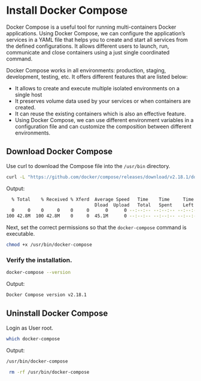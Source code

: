 # Install Docker Compose

Docker Compose is a useful tool for running multi-containers Docker applications. Using Docker Compose, we can configure the application’s services in a YAML file that helps you to create and start all services from the defined configurations. It allows different users to launch, run, communicate and close containers using a just single coordinated command.

Docker Compose works in all environments: production, staging, development, testing, etc. It offers different features that are listed below:

- It allows to create and execute multiple isolated environments on a single host
- It preserves volume data used by your services or when containers are created.
- It can reuse the existing containers which is also an effective feature.
- Using Docker Compose, we can use different environment variables in a configuration file and can customize the composition between different environments.

## Download Docker Compose

Use curl to download the Compose file into the `/usr/bin` directory.

```sh
curl -L "https://github.com/docker/compose/releases/download/v2.18.1/docker-compose-$(uname -s)-$(uname -m)" -o /usr/bin/docker-compose
```

Output:

```sh
  % Total    % Received % Xferd  Average Speed   Time    Time     Time  Current
                                 Dload  Upload   Total   Spent    Left  Speed
  0     0    0     0    0     0      0      0 --:--:-- --:--:-- --:--:--     0
100 42.8M  100 42.8M    0     0  45.1M      0 --:--:-- --:--:-- --:--:-- 58.2M
```

Next, set the correct permissions so that the `docker-compose` command is executable.

```sh
chmod +x /usr/bin/docker-compose
```

### Verify the installation.

```sh
docker-compose --version
```

Output:

```sh
Docker Compose version v2.18.1
```

## Uninstall Docker Compose

Login as User root.

```sh
which docker-compose
```

Output:

```sh
/usr/bin/docker-compose
```

```sh
 rm -rf /usr/bin/docker-compose
 ```